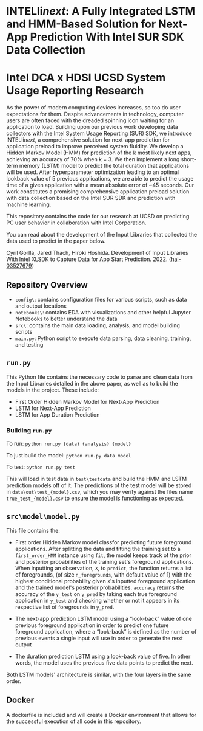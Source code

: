 # INTELli*next*: A Fully Integrated LSTM and HMM-Based Solution for Next-App Prediction With Intel SUR SDK Data Collection
# Intel DCA x HDSI UCSD System Usage Reporting Research

As the power of modern computing devices increases, so too do user expectations for them. Despite advancements in technology, computer users are often faced with the dreaded spinning icon waiting for an application to load. Building upon our previous work developing data collectors with the Intel System Usage Reporting (SUR) SDK, we introduce INTELli*next*, a comprehensive solution for next-app prediction for application preload to improve perceived system fluidity. We develop a Hidden Markov Model (HMM) for prediction of the k most likely next apps, achieving an accuracy of 70% when k = 3. We then implement a long short-term memory (LSTM) model to predict the total duration that applications will be used. After hyperparameter optimization leading to an optimal lookback value of 5 previous applications, we are able to predict the usage time of a given application with a mean absolute error of ~45 seconds. Our work constitutes a promising comprehensive application preload solution with data collection based on the Intel SUR SDK and prediction with machine learning.


This repository contains the code for our research at UCSD on predicting PC user behavior in collaboration with Intel Corporation.

You can read about the development of the Input Libraries that collected the data used to predict in the paper below.

Cyril Gorlla, Jared Thach, Hiroki Hoshida. Development of Input Libraries With Intel XLSDK to Capture Data for App Start Prediction. 2022. ⟨[hal-03527679](https://hal.archives-ouvertes.fr/hal-03527679)⟩

## Repository Overview
- `config\`: contains configuration files for various scripts, such as data and output locations
- `notebooks\`: contains EDA with visualizations and other helpful Jupyter Notebooks to better understand the data
- `src\`: contains the main data loading, analysis, and model building scripts
- `main.py`: Python script to execute data parsing, data cleaning, training, and testing

## `run.py`
This Python file contains the necessary code to parse and clean data from the Input Libraries detailed in the above paper, as well as to build the models in the project. These include:
- First Order Hidden Markov Model for Next-App Prediction
- LSTM for Next-App Prediction
- LSTM for App Duration Prediction

### Building `run.py`
To run: `python run.py {data} {analysis} {model}`

To just build the model: `python run.py data model`

To test: `python run.py test` 

This will load in test data in `test\testdata` and build the HMM and LSTM prediction models off of it. The predictions of the test model will be stored in `data\out\test_{model}.csv`, which you may verify against the files name `true_test_{model}.csv` to ensure the model is functioning as expected.

## `src\model\model.py`

This file contains the:

- First order Hidden Markov model classfor predicting future foreground applications. After splitting the data and fitting the training set to a `first_order_HMM` instance using `fit`, the model keeps track of the prior and posterior probabilities of the training set's foreground applications. When inputting an observation, `X`, to `predict`, the function returns a list of foregrounds, (of size `n_foregrounds`, with default value of 1) with the highest conditional probability given `X`'s inputted foreground application and the trained model's posterior probabilities. `accuracy` returns the accuracy of the `y_test` on `y_pred` by taking each true foreground application in `y_test` and checking whether or not it appears in its respective list of foregrounds in `y_pred`.

- The next-app prediction LSTM model using a “look-back” value of one previous foreground application in order to predict one future foreground application, where a “look-back” is defined as the number of previous events a single input will use in order to generate the next output

- The duration prediction LSTM using a look-back value of five. In other words, the model uses the previous five data points to predict the next. 

Both LSTM models' architecture is similar, with the four layers in the same order. 



## Docker
A dockerfile is included and will create a Docker environment that allows for the successful execution of all code in this repository.
